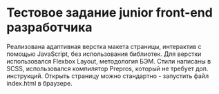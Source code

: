 # Тестовое задание junior front-end разработчика
Реализована адаптивная верстка макета страницы, интерактив с помощью JavaScript, без использования библиотек.
Для верстки использовался Flexbox Layout, методология БЭМ. Стили написаны в SCSS, использовался компилятор Prepros, который не требует доп. инструкций. Открыть страницу можно стандартно - запустить файл index.html в браузере.
